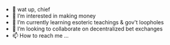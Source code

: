 - 👋 wat up, chief
- 👀 I’m interested in making money
- 🌱 I’m currently learning esoteric teachings & gov't loopholes
- 💞️ I’m looking to collaborate on decentralized bet exchanges
- 📫 How to reach me ...
